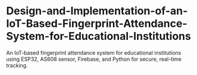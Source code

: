 # Design-and-Implementation-of-an-IoT-Based-Fingerprint-Attendance-System-for-Educational-Institutions
An IoT-based fingerprint attendance system for educational institutions using ESP32, AS608 sensor, Firebase, and Python for secure, real-time tracking.
